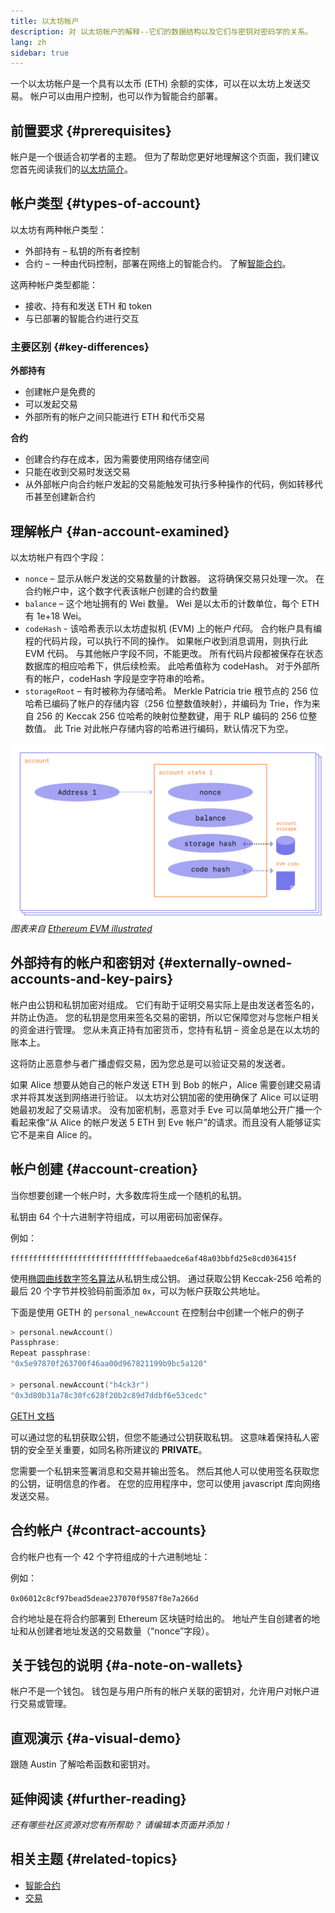```yaml
---
title: 以太坊帐户
description: 对 以太坊帐户的解释--它们的数据结构以及它们与密钥对密码学的关系。
lang: zh
sidebar: true
---
```


一个以太坊帐户是一个具有以太币 (ETH) 余额的实体，可以在以太坊上发送交易。 帐户可以由用户控制，也可以作为智能合约部署。

## 前置要求 {#prerequisites}

帐户是一个很适合初学者的主题。 但为了帮助您更好地理解这个页面，我们建议您首先阅读我们的[以太坊简介](/developers/docs/intro-to-ethereum/)。

## 帐户类型 {#types-of-account}

以太坊有两种帐户类型：

- 外部持有 – 私钥的所有者控制
- 合约 – 一种由代码控制，部署在网络上的智能合约。 了解[智能合约](/developers/docs/smart-contracts/)。

这两种帐户类型都能：

- 接收、持有和发送 ETH 和 token
- 与已部署的智能合约进行交互

### 主要区别 {#key-differences}

**外部持有**

- 创建帐户是免费的
- 可以发起交易
- 外部所有的帐户之间只能进行 ETH 和代币交易

**合约**

- 创建合约存在成本，因为需要使用网络存储空间
- 只能在收到交易时发送交易
- 从外部帐户向合约帐户发起的交易能触发可执行多种操作的代码，例如转移代币甚至创建新合约

## 理解帐户 {#an-account-examined}

以太坊帐户有四个字段：

- `nonce` – 显示从帐户发送的交易数量的计数器。 这将确保交易只处理一次。 在合约帐户中，这个数字代表该帐户创建的合约数量
- `balance` – 这个地址拥有的 Wei 数量。 Wei 是以太币的计数单位，每个 ETH 有 1e+18 Wei。
- `codeHash` - 该哈希表示以太坊虚拟机 (EVM) 上的帐户*代码*。 合约帐户具有编程的代码片段，可以执行不同的操作。 如果帐户收到消息调用，则执行此 EVM 代码。 与其他帐户字段不同，不能更改。 所有代码片段都被保存在状态数据库的相应哈希下，供后续检索。 此哈希值称为 codeHash。 对于外部所有的帐户，codeHash 字段是空字符串的哈希。
- `storageRoot` – 有时被称为存储哈希。 Merkle Patricia trie 根节点的 256 位哈希已编码了帐户的存储内容（256 位整数值映射），并编码为 Trie，作为来自 256 的 Keccak 256 位哈希的映射位整数键，用于 RLP 编码的 256 位整数值。 此 Trie 对此帐户存储内容的哈希进行编码，默认情况下为空。

![显示帐户组成部分的图表](../../../../../developers/docs/accounts/accounts.png) _图表来自 [Ethereum EVM illustrated](https://takenobu-hs.github.io/downloads/ethereum_evm_illustrated.pdf)_

## 外部持有的帐户和密钥对 {#externally-owned-accounts-and-key-pairs}

帐户由公钥和私钥加密对组成。 它们有助于证明交易实际上是由发送者签名的，并防止伪造。 您的私钥是您用来签名交易的密钥，所以它保障您对与您帐户相关的资金进行管理。 您从未真正持有加密货币，您持有私钥 – 资金总是在以太坊的账本上。

这将防止恶意参与者广播虚假交易，因为您总是可以验证交易的发送者。

如果 Alice 想要从她自己的帐户发送 ETH 到 Bob 的帐户，Alice 需要创建交易请求并将其发送到网络进行验证。 以太坊对公钥加密的使用确保了 Alice 可以证明她最初发起了交易请求。 没有加密机制，恶意对手 Eve 可以简单地公开广播一个看起来像“从 Alice 的帐户发送 5 ETH 到 Eve 帐户”的请求。而且没有人能够证实它不是来自 Alice 的。

## 帐户创建 {#account-creation}

当你想要创建一个帐户时，大多数库将生成一个随机的私钥。

私钥由 64 个十六进制字符组成，可以用密码加密保存。

例如：

`fffffffffffffffffffffffffffffffebaaedce6af48a03bbfd25e8cd036415f`

使用[椭圆曲线数字签名算法](https://wikipedia.org/wiki/Elliptic_Curve_Digital_Signature_Algorithm)从私钥生成公钥。 通过获取公钥 Keccak-256 哈希的最后 20 个字节并校验码前面添加 `0x`，可以为帐户获取公共地址。

下面是使用 GETH 的 `personal_newAccount` 在控制台中创建一个帐户的例子

```go
> personal.newAccount()
Passphrase:
Repeat passphrase:
"0x5e97870f263700f46aa00d967821199b9bc5a120"

> personal.newAccount("h4ck3r")
"0x3d80b31a78c30fc628f20b2c89d7ddbf6e53cedc"
```

[GETH 文档](https://geth.ethereum.org/docs)

可以通过您的私钥获取公钥，但您不能通过公钥获取私钥。 这意味着保持私人密钥的安全至关重要，如同名称所建议的 **PRIVATE**。

您需要一个私钥来签署消息和交易并输出签名。 然后其他人可以使用签名获取您的公钥，证明信息的作者。 在您的应用程序中，您可以使用 javascript 库向网络发送交易。

## 合约帐户 {#contract-accounts}

合约帐户也有一个 42 个字符组成的十六进制地址：

例如：

`0x06012c8cf97bead5deae237070f9587f8e7a266d`

合约地址是在将合约部署到 Ethereum 区块链时给出的。 地址产生自创建者的地址和从创建者地址发送的交易数量（“nonce”字段）。

## 关于钱包的说明 {#a-note-on-wallets}

帐户不是一个钱包。 钱包是与用户所有的帐户关联的密钥对，允许用户对帐户进行交易或管理。

## 直观演示 {#a-visual-demo}

跟随 Austin 了解哈希函数和密钥对。 <YouTube id="QJ010l-pBpE" />

<YouTube id="9LtBDy67Tho" />

## 延伸阅读 {#further-reading}

_还有哪些社区资源对您有所帮助？ 请编辑本页面并添加！_

## 相关主题 {#related-topics}

- [智能合约](/developers/docs/smart-contracts/)
- [交易](/developers/docs/transactions/)
